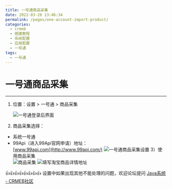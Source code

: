 ```yaml
---
title: 一号通商品采集
date: 2022-03-26 13:46:34
permalink: /pages/one-account-import-product/
categories:
  - crmeb
  - 搭建教程
  - 系统配置
  - 应用配置
  - 一号通
tags:
  - 一号通
---
```

# **一号通商品采集**

* * *

1. 位置：设置 > 一号通 > 商品采集  

   ![一号通登录后界面](https://cdn.jsdelivr.net/gh/xbdazz/mypic/img/202203301812096.png)

2. 商品采集选择：

*   系统一号通
*   99Api（进入99Api官网申请）地址：  
    [www.99api.com](http://www.99api.com/)
    ![一号通商品采集设置](https://cdn.jsdelivr.net/gh/xbdazz/mypic/img/202203301812087.png)
    3）使用商品采集  
    ![商品采集](https://cdn.jsdelivr.net/gh/xbdazz/mypic/img/202203301813525.png)
    ![填写淘宝商品详情地址](https://cdn.jsdelivr.net/gh/xbdazz/mypic/img/202203301813135.png)

👍👍👍👍👍👍👍👍 设置中如果出现其他不能处理的问题，欢迎论坛提问 [Java系统 - CRMEB社区](https://q.crmeb.com/?categoryId=122&sequence=0)